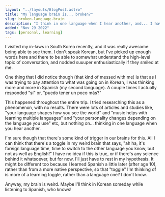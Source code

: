 ```yaml
---
layout: "../layouts/BlogPost.astro"
title: "My language brain is... broken?"
slug: broken-language-brain
description: "I think in one language when I hear another, and... I have no idea why."
added: "Nov 29 2022"
tags: [personal, learning]
---
```


I visited my in-laws in South Korea recently, and it was really awesome being able to see them. I don't speak Korean, but I've picked up enough words here and there to be able to somewhat understand the high-level topic of conversation, and nodded suuuper enthusiastically if they smiled at me.

One thing that I did notice though (that kind of messed with me) is that as I was trying to pay attention to what was going on in Korean, I was thinking more and more in Spanish (my second language). A couple times I actually responded "sí" or, "puedo tener un poco más?"

This happened throughout the entire trip. I tried researching this as a phenomenon, with no results. There were lots of articles and studies like, "your language shapes how you see the world" and "music helps with learning multiple languages" and "your personality changes depending on the language you use" etc, but nothing on... thinking in one language when you hear another.

I'm sure though that there's some kind of trigger in our brains for this. All I can think that there's a toggle in my weird brain that says, "ah ha, it's foreign language time, time to switch to the other language you know, but not as well as English!" I have no idea if this is true, or if there's any science behind it whatsoever, but for now, I'll just have to rest in my hypothesis. It might be different too because I learned Spanish a little later (after age 10), rather than from a more native perspective, so that "toggle" I'm thinking of is more of a learning toggle, rather than a language one? I don't know.

Anyway, my brain is weird. Maybe I'll think in Korean someday while listening to Spanish, who knows!
